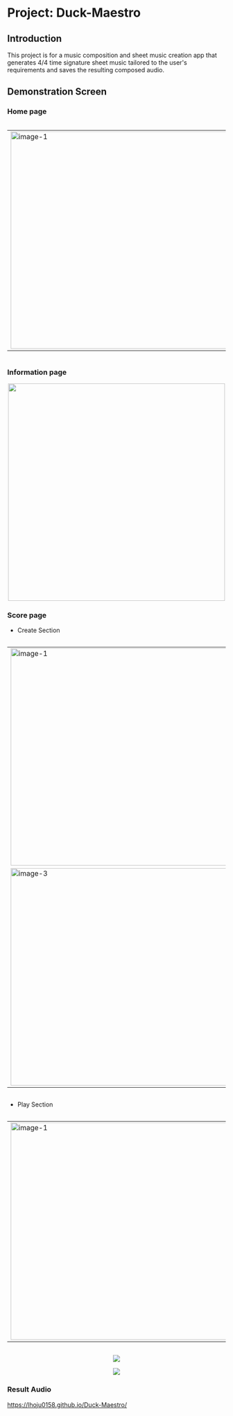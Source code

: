 # Project: Duck-Maestro
## Introduction
This project is for a music composition and sheet music creation app that generates 4/4 time signature sheet music tailored to the user's requirements and saves the resulting composed audio.

## Demonstration Screen
### Home page
<div style="display: flex; justify-content: center;">
  <table style="border-collapse: collapse; border: none;">
    <tr>
      <td style="border: none;"><img src="https://github.com/user-attachments/assets/f9d3f785-5708-473d-84db-d0d7bb55afc6" alt="image-1" width="500"></td>
      <td style="border: none;"><img src="https://github.com/user-attachments/assets/a8558261-1a4b-4fe2-b138-95465f817b3e" alt="image-2" width="500"></td>
    </tr>
  </table>
</div>

### Information page
<p align="center">
  <img src="https://github.com/user-attachments/assets/fdc88c13-b7e6-4375-905b-ea142d97d61e" width="500">
</p>


### Score page
* Create Section

<div style="display: flex; justify-content: center;">
  <table style="border-collapse: collapse; border: none;">
    <tr>
      <td style="border: none;"><img src="https://github.com/user-attachments/assets/0cb4bcbe-d4a8-423f-a292-279d0f93eb5f" alt="image-1" width="500"></td>
      <td style="border: none;"><img src="https://github.com/user-attachments/assets/ca6f3b27-3e21-440c-b20e-d4489e4c0ec5" alt="image-2" width="500"></td>
    </tr>
     <tr>
      <td style="border: none;"><img src="https://github.com/user-attachments/assets/1f6ccd8a-e0b1-4308-8af4-0b568269c208" alt="image-3" width="500"></td>
      <td style="border: none;"><img src="https://github.com/user-attachments/assets/ff902983-d062-4a04-9816-5c774690882a" alt="image-4" width="500"></td>
    </tr>
  </table>
</div>

* Play Section

<div style="display: flex; justify-content: center;">
  <table style="border-collapse: collapse; border: none;">
    <tr>
 	<td style="border: none;"><img src="https://github.com/user-attachments/assets/aae7710c-37e9-4634-b237-545dc4439c6f" alt="image-1" width="500"></td>
      <td style="border: none;"><img src="https://github.com/user-attachments/assets/6ac8f553-3caf-499c-9001-55468793fe2f" alt="image-2" width="500"></td>
    </tr>
  </table>
</div>

<p align="center">
  <img src="https://github.com/user-attachments/assets/baa99aa1-fba9-445e-be45-f4e655c0079d">
</p>

<p align="center">
  <img src="https://github.com/user-attachments/assets/455ac741-a006-4ab4-b64a-832049c09388">
</p>

### Result Audio
https://lhoju0158.github.io/Duck-Maestro/